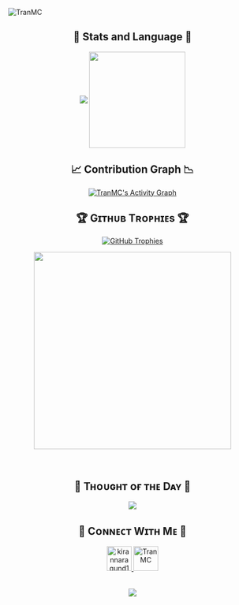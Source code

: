 <!--Banner-->

<!--Profile Count Badge-->
<p align="left">
  <img src="https://komarev.com/ghpvc/?username=TranMC&label=Profile%20views&color=770677&style=for-the-badge&logo=star" alt="TranMC" style="padding-right:20px;" />
</p>

<h2 align="center"> 🌆 Stats and Language 🌆</h2>
<p align="center">
<!--Stats and Language show-->
<p align="center">
    <img align="center" src="https://github-readme-stats.vercel.app/api?username=TranMC&show_icons=true&hide_border=true&title_color=94b4a4&amp&icon_color=FFFFFF&amp&text_color=FFFFFF&amp&bg_color=000000&count_private=true&include_all_commits=true"/>
    <img align="center" height="195px" src="https://github-readme-stats.vercel.app/api/top-langs/?username=TranMC&text_color=FFFFFF&bg_color=000000&title_color=94b4a4&langs_count=15&layout=compact&hide_border=true" />
</p>

<!--Activity Graph-->
<h2 align="center">📈 Contribution Graph 📉</h2>
<p align="center">
<a href="https://github.com/ashutosh00710/github-readme-activity-graph">
  <img alt="TranMC's Activity Graph" src="https://github-readme-activity-graph.vercel.app/graph/?username=TranMC&bg_color=000000&color=94b4a4&line=FFFFFF&point=FFFFFF&hide_border=true" />
</a>

<!--Languages and Tools Section-->       


<!--Trophies Section-->   
<h2 align="center">🏆 Gɪᴛʜᴜʙ Tʀᴏᴘʜɪᴇs 🏆</h2>
<p align="center">
  <a href="https://github.com/TranMC">
    <picture>
      <source media="(prefers-color-scheme: dark)" srcset="https://github-profile-trophy.vercel.app/?username=TranMC&no-bg=true&row=2&column=6&margin-w=20&margin-h=20&theme=monokai">
      <source media="(prefers-color-scheme: light)" srcset="https://github-profile-trophy.vercel.app/?username=TranMC&no-bg=true&row=2&column=6&margin-w=20&margin-h=20">
      <img alt="GitHub Trophies" src="https://github-profile-trophy.vercel.app/?username=TranMC&no-bg=true&no-frame=true&row=2&column=6&margin-w=20&margin-h=20">
    </picture>
  </a>
</p>
<p align="center">
  <a href="https://github.com/daytonaio/daytona">
    <img
      src="https://api.vaunt.dev/v1/github/entities/TranMC/achievements?format=svg&limit=6"
      width="400"
    />
  </a>
</p>
<br />




<!--Dynamic Quote card updates everyday at 12 PM--> 
<h2 align="center">🌟 Tʜᴏᴜɢʜᴛ ᴏғ ᴛʜᴇ Dᴀʏ 🌟</h2>







































<!--STARTS_HERE_QUOTE_CARD-->
<p align="center">
    <img src="https://readme-daily-quotes.vercel.app/api?author=Carlos%20Ruiz%20Zafon&quote=Never%20trust%20he%20who%20trusts%20everyone.&theme=dark&bg_color=220a28&author_color=ffeb95&accent_color=c56a90">
</p>
<!--ENDS_HERE_QUOTE_CARD-->








































<!--Contact Section--> 

<h2 align="center">🤝 Cᴏɴɴᴇᴄᴛ Wɪᴛʜ Mᴇ 🤝 </h2>
<div align="center">
  
<a href="mailto:tranmc2005@gmail.com" target="_blank">
<img src="./gmail.png" width=50 height=50 alt="kirannaragund197@gmail.com" style="margin-bottom: 5px;" />
</a>


<a href="https://www.github.com/TranMC" target="_blank">
<img src="./github.png" width=50 height=50 alt="TranMC" style="margin-bottom: 5px;" />
</a>


</div>
<br/>




<!--Footer--> 
<p align="center">
  <img src="https://capsule-render.vercel.app/api?type=waving&color=gradient&height=65&section=footer"/>
</p>

